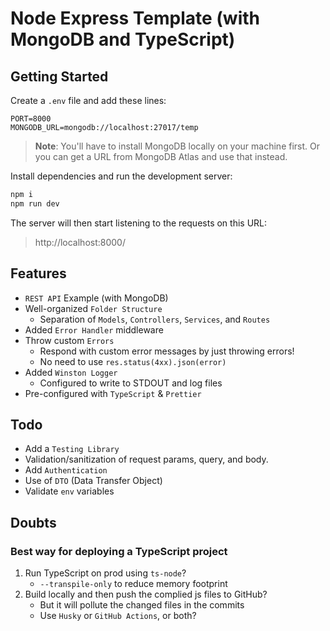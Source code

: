 # Node Express Template (with MongoDB and TypeScript)

## Getting Started
Create a `.env` file and add these lines:

```
PORT=8000
MONGODB_URL=mongodb://localhost:27017/temp
```

> **Note**: You'll have to install MongoDB locally on your machine first. Or you can get a URL from MongoDB Atlas and use that instead.

Install dependencies and run the development server:

```bash
npm i
npm run dev
```

The server will then start listening to the requests on this URL:
> http://localhost:8000/

## Features
- `REST API` Example (with MongoDB)
- Well-organized `Folder Structure`
    - Separation of `Models`, `Controllers`, `Services`, and `Routes`
- Added `Error Handler` middleware
- Throw custom `Errors`
    - Respond with custom error messages by just throwing errors!
    - No need to use `res.status(4xx).json(error)`
- Added `Winston Logger`
    - Configured to write to STDOUT and log files
- Pre-configured with `TypeScript` & `Prettier`

## Todo
- Add a `Testing Library`
- Validation/sanitization of request params, query, and body.
- Add `Authentication`
- Use of `DTO` (Data Transfer Object)
- Validate `env` variables

## Doubts

### Best way for deploying a TypeScript project
1. Run TypeScript on prod using `ts-node`?
    - `--transpile-only` to reduce memory footprint
2. Build locally and then push the complied js files to GitHub?
    - But it will pollute the changed files in the commits
    - Use `Husky` or `GitHub Actions`, or both?

